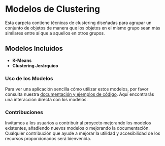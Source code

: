 # Modelos de Clustering

Esta carpeta contiene técnicas de clustering diseñadas para agrupar un conjunto de objetos de manera que los objetos en el mismo grupo sean más similares entre sí que a aquellos en otros grupos.

## Modelos Incluidos

- **K-Means**
- **Clustering Jerárquico**

### Uso de los Modelos

Para ver una aplicación sencilla cómo utilizar estos modelos, por favor consulta nuestra [documentación y ejemplos de código](URL_AQUI). Aquí encontrarás una interacción directa con los modelos.

### Contribuciones

Invitamos a los usuarios a contribuir al proyecto mejorando los modelos existentes, añadiendo nuevos modelos o mejorando la documentación. Cualquier contribución que ayude a mejorar la utilidad y accesibilidad de los recursos proporcionados será bienvenida.